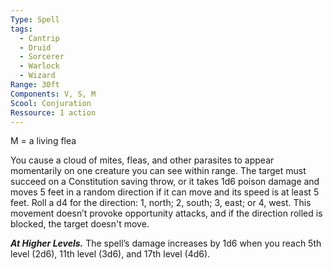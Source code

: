 ```yaml
---
Type: Spell
tags:
  - Cantrip
  - Druid
  - Sorcerer
  - Warlock
  - Wizard
Range: 30ft
Components: V, S, M
Scool: Conjuration
Ressource: 1 action
---
```

M = a living flea

You cause a cloud of mites, fleas, and other parasites to appear momentarily on one creature you can see within range. The target must succeed on a Constitution saving throw, or it takes 1d6 poison damage and moves 5 feet in a random direction if it can move and its speed is at least 5 feet. Roll a d4 for the direction: 1, north; 2, south; 3, east; or 4, west. This movement doesn’t provoke opportunity attacks, and if the direction rolled is blocked, the target doesn't move.

**_At Higher Levels._** The spell’s damage increases by 1d6 when you reach 5th level (2d6), 11th level (3d6), and 17th level (4d6).